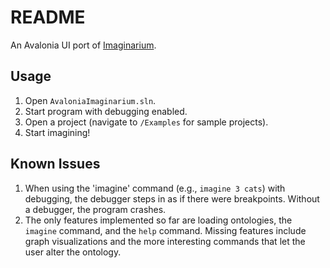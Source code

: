 # README
An Avalonia UI port of [Imaginarium](https://github.com/ianhorswill/ImaginariumCore).

## Usage
1. Open `AvaloniaImaginarium.sln`.
2. Start program with debugging enabled.
3. Open a project (navigate to `/Examples` for sample projects).
4. Start imagining!

## Known Issues
1. When using the 'imagine' command (e.g., `imagine 3 cats`) with debugging, the debugger steps in as if there were breakpoints. Without a debugger, the program crashes.
2. The only features implemented so far are loading ontologies, the `imagine` command, and the `help` command. Missing features include graph visualizations and the more interesting commands that let the user alter the ontology.
